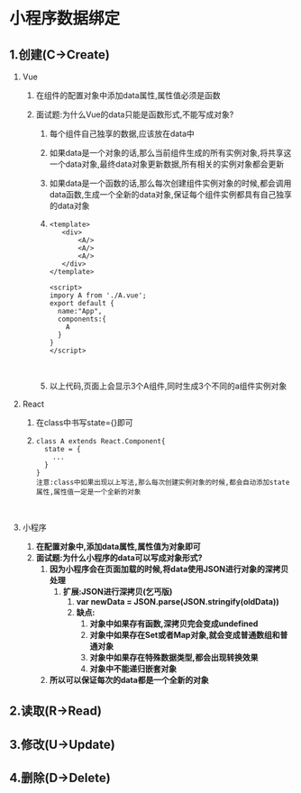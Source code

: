 # 小程序数据绑定

## 1.创建(C->Create)

1. Vue

   1. 在组件的配置对象中添加data属性,属性值必须是函数

   2. 面试题:为什么Vue的data只能是函数形式,不能写成对象?

      1. 每个组件自己独享的数据,应该放在data中

      2. 如果data是一个对象的话,那么当前组件生成的所有实例对象,将共享这一个data对象,最终data对象更新数据,所有相关的实例对象都会更新

      3. 如果data是一个函数的话,那么每次创建组件实例对象的时候,都会调用data函数,生成一个全新的data对象,保证每个组件实例都具有自己独享的data对象

      4. ```vue
         <template>
         	<div>
         		<A/>
         		<A/>
         		<A/>
         	</div>
         </template>

         <script>
         impory A from './A.vue';
         export default {
           name:"App",
           components:{
             A
           }
         }
         </script>
         ```

         ​

      5. 以上代码,页面上会显示3个A组件,同时生成3个不同的a组件实例对象

2. React

   1. 在class中书写state={}即可

   2. ```react
      class A extends React.Component{
        state = {
          ...
        }
      }
      注意:class中如果出现以上写法,那么每次创建实例对象的时候,都会自动添加state属性,属性值一定是一个全新的对象
      ```

      ​

3. 小程序

   1. **在配置对象中,添加data属性,属性值为对象即可**
   2. **面试题:为什么小程序的data可以写成对象形式?**
      1. **因为小程序会在页面加载的时候,将data使用JSON进行对象的深拷贝处理**
         1. **扩展:JSON进行深拷贝(乞丐版)**
            1. **var newData = JSON.parse(JSON.stringify(oldData))**
            2. **缺点:**
               1. **对象中如果存有函数,深拷贝完会变成undefined**
               2. **对象中如果存在Set或者Map对象,就会变成普通数组和普通对象**
               3. **对象中如果存在特殊数据类型,都会出现转换效果**
               4. **对象中不能递归嵌套对象**
      2. **所以可以保证每次的data都是一个全新的对象**

## 2.读取(R->Read)

## 3.修改(U->Update)

## 4.删除(D->Delete)